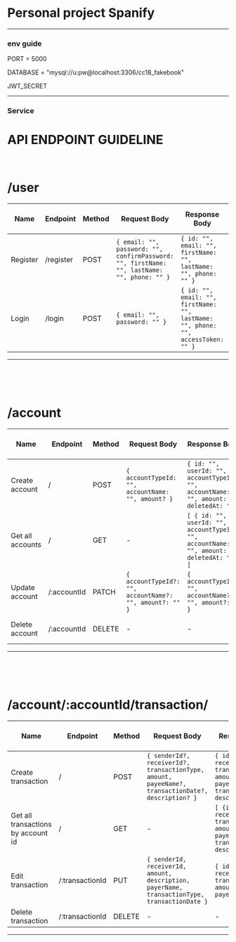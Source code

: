 # Personal project Spanify
---
### env guide

PORT = 5000 

DATABASE = "mysql://u:pw@localhost:3306/cc18_fakebook"

JWT_SECRET

---
### Service

# API ENDPOINT GUIDELINE

<br>

# /user

| Name     | Endpoint  | Method | Request Body                                                                                                                                                         | Response Body                                                                                                                                    | Response Status Code | Remark           |
|----------|-----------|--------|---------------------------------------------------------------------------------------------------------------------------------------------------------------------|-------------------------------------------------------------------------------------------------------------------------------------------------|----------------------|------------------|
| Register | /register  | POST   | `{ email: "", password: "", confirmPassword: "", firstName: "", lastName: "", phone: "" }`                                                                           | `{ id: "", email: "", firstName: "", lastName: "", phone: "" }`                                                                                  | 201                  | สร้างบัญชีผู้ใช้งาน  |
| Login    | /login     | POST   | `{ email: "", password: "" }`                                                                                                                                       | `{ id: "", email: "", firstName: "", lastName: "", phone: "", accessToken: "" }`| 200                  | เข้าสู่ระบบได้       |

<hr>

<br>
<br>
<br>


# /account

| Name            | Endpoint        | Method | Request Body                                                                 | Response Body                                                                                                      | Response Status Code | Remark               |
|-----------------|-----------------|--------|------------------------------------------------------------------------------|-------------------------------------------------------------------------------------------------------------------|----------------------|----------------------|
| Create account  | /               | POST   | `{ accountTypeId: "", accountName: "", amount? }`                            | `{ id: "", userId: "", accountTypeId: "", accountName: "", amount: "", deletedAt: "" }`                            | 201                  | Authenticate token   |
| Get all accounts| /               | GET    | -                                                                            | `[ { id: "", userId: "", accountTypeId: "", accountName: "", amount: "", deletedAt: "" } ]`                        | 200                  | Authenticate token   |
| Update account  | /:accountId     | PATCH  | `{ accountTypeId?: "", accountName?: "", amount?: "" }`                      | `{ accountTypeId?: "", accountName?: "", amount?: "" }`                                                            | 200                  | Authenticate token   |
| Delete account  | /:accountId     | DELETE | -                                                                            | -                                                                                                                 | 204                  | ปิดการใช้งานบัญชีโดยไม่ได้ลบบัญชีจริง  |


<hr>

<br>
<br>
<br>

# /account/:accountId/transaction/

| Name                          | Endpoint        | Method | Request Body                                                                                                 | Response Body                                                                                                          | Response Status Code | Remark                          |
|-------------------------------|-----------------|--------|--------------------------------------------------------------------------------------------------------------|-----------------------------------------------------------------------------------------------------------------------|----------------------|---------------------------------|
| Create transaction             | /               | POST   | `{ senderId?, receiverId?, transactionType, amount, payeeName?, transactionDate?, description? }`             | `{ id, senderId?, receiverId?, transactionType, amount, payeeName?, transactionDate?, description? }`                  | 201                  | Authenticate token              |
| Get all transactions by account id | /               | GET    | -                                                                                                            | `[ {id, senderId?, receiverId?, transactionType, amount, payeeName?, transactionDate?, description? } ]`               | 200                  | ให้ดึงข้อมูล transaction ทั้งหมดตามแต่ละ account |
| Edit transaction               | /:transactionId | PUT    | `{ senderId, receiverId, amount, description, payerName, transactionType, transactionDate }`                 | `{ id, senderId?, receiverId?, transactionType, amount, payeeName? }`                                                  | 200                  | ให้อัปเดตตัวใดตัวหนึ่งหรือทั้งหมดก็ได้          |
| Delete transaction             | /:transactionId | DELETE | -                                                                                                            | -                                                                                                                     | 204                  |                                 |
<hr>
